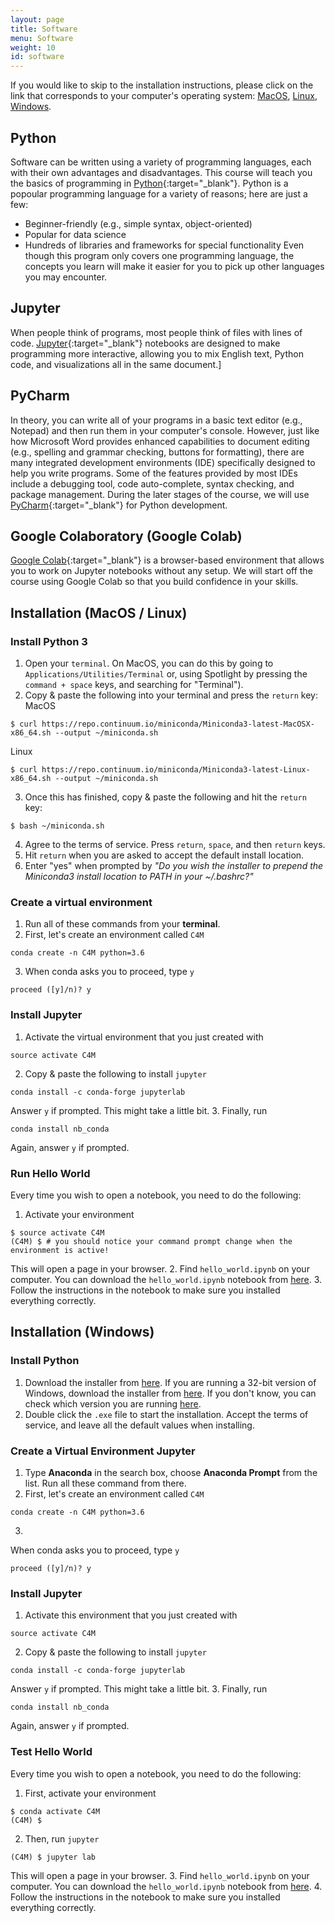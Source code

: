 ```yaml
---
layout: page
title: Software
menu: Software
weight: 10
id: software
---
```

If you would like to skip to the installation instructions, please click on the link that corresponds to your computer's operating system: [MacOS](#installation-macos--linux), [Linux](#installation-macos--linux), [Windows](#installation-windows).

## Python
Software can be written using a variety of programming languages, each with their own advantages and disadvantages. 
This course will teach you the basics of programming in [Python](https://www.python.org/){:target="_blank"}. 
Python is a popoular programming language for a variety of reasons; here are just a few:
* Beginner-friendly (e.g., simple syntax, object-oriented)
* Popular for data science
* Hundreds of libraries and frameworks for special functionality
Even though this program only covers one programming language, the concepts you learn will make it easier for you to pick up other languages you may encounter.

## Jupyter
When people think of programs, most people think of files with lines of code.
[Jupyter](https://jupyter.org/){:target="_blank"} notebooks are designed to make programming more interactive, allowing you to mix English text, Python code, and visualizations all in the same document.]

## PyCharm
In theory, you can write all of your programs in a basic text editor (e.g., Notepad) and then run them in your computer's console.
However, just like how Microsoft Word provides enhanced capabilities to document editing (e.g., spelling and grammar checking, buttons for formatting), there are many integrated development environments (IDE) specifically designed to help you write programs.
Some of the features provided by most IDEs include a debugging tool, code auto-complete, syntax checking, and package management.
During the later stages of the course, we will use [PyCharm](https://www.jetbrains.com/pycharm/){:target="_blank"} for Python development.

## Google Colaboratory (Google Colab)
[Google Colab](https://colab.research.google.com/notebooks/intro.ipynb){:target="_blank"} is a browser-based environment that allows you to work on Jupyter notebooks without any setup. 
We will start off the course using Google Colab so that you build confidence in your skills.

## Installation (MacOS / Linux)

### Install Python 3
1. Open your `terminal`. On MacOS, you can do this by going to `Applications/Utilities/Terminal` or, using  Spotlight by pressing the `command + space` keys, and searching for "Terminal").
2. Copy & paste the following into your terminal and press the `return` key:
MacOS
```shell
$ curl https://repo.continuum.io/miniconda/Miniconda3-latest-MacOSX-x86_64.sh --output ~/miniconda.sh
```
Linux
```shell
$ curl https://repo.continuum.io/miniconda/Miniconda3-latest-Linux-x86_64.sh --output ~/miniconda.sh
```
3. Once this has finished, copy & paste the following and hit the `return` key:
```shell
$ bash ~/miniconda.sh
```
4. Agree to the terms of service. Press `return`, `space`, and then `return` keys.
5. Hit `return` when you are asked to accept the default install location.
6. Enter "yes" when prompted by _"Do you wish the installer to prepend the Miniconda3 install location to PATH in your ~/.bashrc?"_

### Create a virtual environment
1. Run all of these commands from your **terminal**.
2. First, let's create an environment called `C4M`
```shell
conda create -n C4M python=3.6
```
3. When conda asks you to proceed, type `y`
```
proceed ([y]/n)? y
```

### Install Jupyter
1. Activate the virtual environment that you just created with
```shell
source activate C4M
```
2. Copy & paste the following to install `jupyter`
```shell
conda install -c conda-forge jupyterlab
```
Answer `y` if prompted. This might take a little bit.
3. Finally, run
```shell
conda install nb_conda
```
Again, answer `y` if prompted.

### Run Hello World
Every time you wish to open a notebook, you need to do the following:

1. Activate your environment
```shell
$ source activate C4M
(C4M) $ # you should notice your command prompt change when the environment is active!
```
This will open a page in your browser. 
2. Find `hello_world.ipynb` on your computer. You can download the `hello_world.ipynb` notebook from <a href="notebooks/hello_world.ipynb">here</a>.
3. Follow the instructions in the notebook to make sure you installed everything correctly.

## Installation (Windows)

### Install Python
1. Download the installer from [here](https://repo.continuum.io/miniconda/Miniconda3-latest-Windows-x86_64.exe). If you are running a 32-bit version of Windows, download the installer from [here](https://repo.continuum.io/miniconda/Miniconda3-latest-Windows-x86.exe). If you don't know, you can check which version you are running [here](https://support.microsoft.com/en-us/help/15056/windows-7-32-64-bit-faq).
2. Double click the `.exe` file to start the installation. Accept the terms of service, and leave all the default values when installing.

### Create a Virtual Environment Jupyter
1. Type **Anaconda** in the search box, choose **Anaconda Prompt** from the list. Run all these command from there.
2. First, let's create an environment called `C4M`
```shell
conda create -n C4M python=3.6
```
3. 
When conda asks you to proceed, type `y`
```
proceed ([y]/n)? y
```

### Install Jupyter
1. Activate this environment that you just created with
```shell
source activate C4M
```
2. Copy & paste the following to install `jupyter`
```shell
conda install -c conda-forge jupyterlab
```
Answer `y` if prompted. This might take a little bit.
3. Finally, run
```shell
conda install nb_conda
```
Again, answer `y` if prompted.

### Test Hello World
Every time you wish to open a notebook, you need to do the following:
1. First, activate your environment
```shell
$ conda activate C4M
(C4M) $
```
2. Then, run `jupyter`
```shell
(C4M) $ jupyter lab
```
This will open a page in your browser. 
3. Find `hello_world.ipynb` on your computer. You can download the `hello_world.ipynb` notebook from <a href="notebooks/hello_world.ipynb">here</a>.
4. Follow the instructions in the notebook to make sure you installed everything correctly.